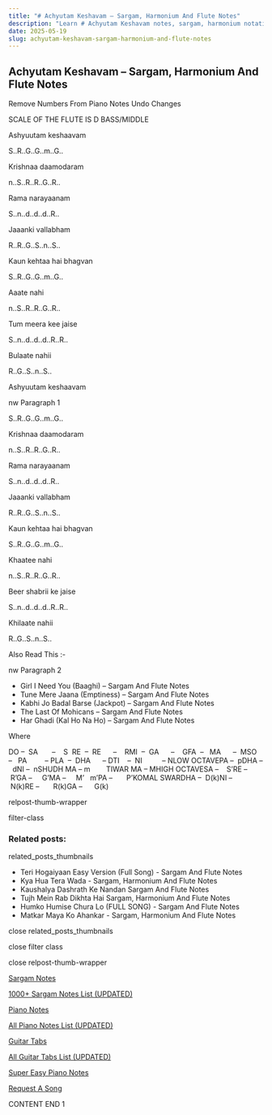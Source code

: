 ```yaml
---
title: "# Achyutam Keshavam – Sargam, Harmonium And Flute Notes"
description: "Learn # Achyutam Keshavam notes, sargam, harmonium notations and flute notes. Easy step-by-step tutorial for beginners."
date: 2025-05-19
slug: achyutam-keshavam-sargam-harmonium-and-flute-notes
---
```


## Achyutam Keshavam – Sargam, Harmonium And Flute Notes

Remove Numbers From Piano Notes
Undo Changes

SCALE OF THE FLUTE IS D BASS/MIDDLE

Ashyuutam keshaavam

S..R..G..G..m..G..

Krishnaa daamodaram

n..S..R..R..G..R..

Rama narayaanam

S..n..d..d..d..R..

Jaaanki vallabham

R..R..G..S..n..S..

Kaun kehtaa hai bhagvan

S..R..G..G..m..G..

Aaate nahi

n..S..R..R..G..R..

Tum meera kee jaise

S..n..d..d..d..R..R..

Bulaate nahii

R..G..S..n..S..

Ashyuutam keshaavam

nw Paragraph 1

S..R..G..G..m..G..

Krishnaa daamodaram

n..S..R..R..G..R..

Rama narayaanam

S..n..d..d..d..R..

Jaaanki vallabham

R..R..G..S..n..S..

Kaun kehtaa hai bhagvan

S..R..G..G..m..G..

Khaatee nahi

n..S..R..R..G..R..

Beer shabrii ke jaise

S..n..d..d..d..R..R..

Khilaate nahii

R..G..S..n..S..



Also Read This :-

nw Paragraph 2



* Girl I Need You (Baaghi) – Sargam And Flute Notes
* Tune Mere Jaana (Emptiness) – Sargam And Flute Notes
* Kabhi Jo Badal Barse (Jackpot) – Sargam And Flute Notes
* The Last Of Mohicans – Sargam And Flute Notes
* Har Ghadi (Kal Ho Na Ho) – Sargam And Flute Notes

Where



DO –  SA       –    S  RE  –  RE      –    RMI  –  GA      –    GFA  –   MA      –  MSO  –   PA         – PLA  –  DHA      – DTI    –  NI          – NLOW OCTAVEPA –  pDHA –  dNI –  nSHUDH MA – m        TIWAR MA – MHIGH OCTAVESA –    S’RE –     R’GA –     G’MA –     M’   m’PA –       P’KOMAL SWARDHA –  D(k)NI –       N(k)RE –       R(k)GA –      G(k)



relpost-thumb-wrapper

filter-class

### Related posts:

related_posts_thumbnails

* Teri Hogaiyaan Easy Version (Full Song) - Sargam And Flute Notes
* Kya Hua Tera Wada - Sargam, Harmonium And Flute Notes
* Kaushalya Dashrath Ke Nandan Sargam And Flute Notes
* Tujh Mein Rab Dikhta Hai Sargam, Harmonium And Flute Notes
* Humko Humise Chura Lo (FULL SONG) - Sargam And Flute Notes
* Matkar Maya Ko Ahankar - Sargam, Harmonium And Flute Notes

close related_posts_thumbnails

close filter class

close relpost-thumb-wrapper

[Sargam Notes](/sargam-notes.html)

[1000+ Sargam Notes List (UPDATED)](/all-songs-list-sargam-notes.html)

[Piano Notes](/piano-notes.html)

[All Piano Notes List (UPDATED)](/all-songs-list-piano-notes.html)

[Guitar Tabs](/guitar-tabs.html)

[All Guitar Tabs List (UPDATED)](/all-songs-list-guitar-tabs.html)

[Super Easy Piano Notes](https://studywall.in/)

[Request A Song](/request-a-song.html)

CONTENT END 1

